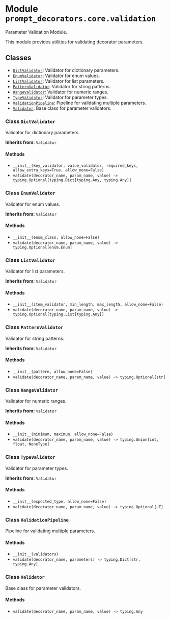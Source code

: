 # Module `prompt_decorators.core.validation`

Parameter Validation Module.

This module provides utilities for validating decorator parameters.

## Classes

- [`DictValidator`](#class-dictvalidator): Validator for dictionary parameters.
- [`EnumValidator`](#class-enumvalidator): Validator for enum values.
- [`ListValidator`](#class-listvalidator): Validator for list parameters.
- [`PatternValidator`](#class-patternvalidator): Validator for string patterns.
- [`RangeValidator`](#class-rangevalidator): Validator for numeric ranges.
- [`TypeValidator`](#class-typevalidator): Validator for parameter types.
- [`ValidationPipeline`](#class-validationpipeline): Pipeline for validating multiple parameters.
- [`Validator`](#class-validator): Base class for parameter validators.

### Class `DictValidator`

Validator for dictionary parameters.

**Inherits from:** `Validator`

#### Methods

- `__init__(key_validator, value_validator, required_keys, allow_extra_keys=True, allow_none=False)`
- `validate(decorator_name, param_name, value) -> typing.Optional[typing.Dict[typing.Any, typing.Any]]`

### Class `EnumValidator`

Validator for enum values.

**Inherits from:** `Validator`

#### Methods

- `__init__(enum_class, allow_none=False)`
- `validate(decorator_name, param_name, value) -> typing.Optional[enum.Enum]`

### Class `ListValidator`

Validator for list parameters.

**Inherits from:** `Validator`

#### Methods

- `__init__(item_validator, min_length, max_length, allow_none=False)`
- `validate(decorator_name, param_name, value) -> typing.Optional[typing.List[typing.Any]]`

### Class `PatternValidator`

Validator for string patterns.

**Inherits from:** `Validator`

#### Methods

- `__init__(pattern, allow_none=False)`
- `validate(decorator_name, param_name, value) -> typing.Optional[str]`

### Class `RangeValidator`

Validator for numeric ranges.

**Inherits from:** `Validator`

#### Methods

- `__init__(minimum, maximum, allow_none=False)`
- `validate(decorator_name, param_name, value) -> typing.Union[int, float, NoneType]`

### Class `TypeValidator`

Validator for parameter types.

**Inherits from:** `Validator`

#### Methods

- `__init__(expected_type, allow_none=False)`
- `validate(decorator_name, param_name, value) -> typing.Optional[~T]`

### Class `ValidationPipeline`

Pipeline for validating multiple parameters.

#### Methods

- `__init__(validators)`
- `validate(decorator_name, parameters) -> typing.Dict[str, typing.Any]`

### Class `Validator`

Base class for parameter validators.

#### Methods

- `validate(decorator_name, param_name, value) -> typing.Any`
